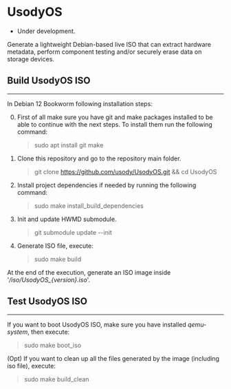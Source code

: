 # UsodyOS

- Under development.

Generate a lightweight Debian-based live ISO that can extract hardware metadata, perform component testing and/or securely erase data on storage devices.

## Build UsodyOS ISO
--------------------

In Debian 12 Bookworm following installation steps:

0. First of all make sure you have git and make packages installed to be able to continue with the next steps. To install them run the following command:

    > sudo apt install git make

1. Clone this repository and go to the repository main folder.

    > git clone https://github.com/usody/UsodyOS.git && cd UsodyOS

2. Install project dependencies if needed by running the following command:

    > sudo make install_build_dependencies

3. Init and update HWMD submodule.

    > git submodule update --init

4. Generate ISO file, execute:

    > sudo make build

At the end of the execution, generate an ISO image inside '*<project-folder>/iso/UsodyOS_{version}.iso*'.

## Test UsodyOS ISO
--------------------

If you want to boot UsodyOS ISO, make sure you have installed *qemu-system*, then execute:

> sudo make boot_iso

(Opt) If you want to clean up all the files generated by the image (including iso file), execute:

> sudo make build_clean
